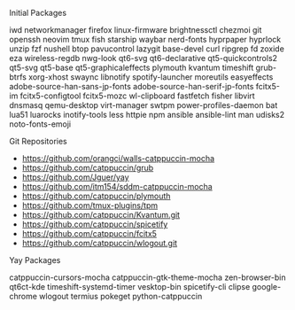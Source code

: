 Initial Packages

iwd networkmanager firefox linux-firmware brightnessctl chezmoi git openssh neovim tmux fish starship waybar nerd-fonts hyprpaper hyprlock unzip fzf nushell btop pavucontrol lazygit base-devel curl ripgrep fd zoxide eza wireless-regdb nwg-look qt6-svg qt6-declarative qt5-quickcontrols2 qt5-svg qt5-base qt5-graphicaleffects plymouth kvantum timeshift grub-btrfs xorg-xhost swaync libnotify spotify-launcher moreutils easyeffects adobe-source-han-sans-jp-fonts adobe-source-han-serif-jp-fonts fcitx5-im fcitx5-configtool fcitx5-mozc wl-clipboard fastfetch fisher libvirt dnsmasq qemu-desktop virt-manager swtpm power-profiles-daemon bat lua51 luarocks inotify-tools less httpie npm ansible ansible-lint man udisks2 noto-fonts-emoji

Git Repositories

- <https://github.com/orangci/walls-catppuccin-mocha>
- <https://github.com/catppuccin/grub>
- <https://github.com/Jguer/yay>
- <https://github.com/itm154/sddm-catppuccin-mocha>
- <https://github.com/catppuccin/plymouth>
- <https://github.com/tmux-plugins/tpm>
- <https://github.com/catppuccin/Kvantum.git>
- <https://github.com/catppuccin/spicetify>
- <https://github.com/catppuccin/fcitx5>
- <https://github.com/catppuccin/wlogout.git>

Yay Packages

catppuccin-cursors-mocha catppuccin-gtk-theme-mocha zen-browser-bin qt6ct-kde timeshift-systemd-timer vesktop-bin spicetify-cli clipse google-chrome wlogout termius pokeget python-catppuccin
